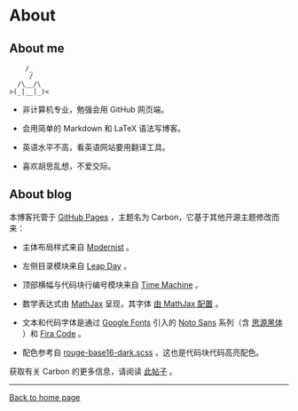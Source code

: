 # About

## About me

```
    /_
     /
  /\__/\
>(_|__|_)<
```

- 非计算机专业，勉强会用 GitHub 网页端。

- 会用简单的 Markdown 和 LaTeX 语法写博客。

- 英语水平不高，看英语网站要用翻译工具。

- 喜欢胡思乱想，不爱交际。

## About blog

本博客托管于 [GitHub Pages](https://docs.github.com/en/pages) ，主题名为 Carbon，它基于其他开源主题修改而来：

- 主体布局样式来自 [Modernist](https://github.com/pages-themes/modernist) 。

- 左侧目录模块来自 [Leap Day](https://github.com/pages-themes/leap-day) 。

- 顶部横幅与代码块行编号模块来自 [Time Machine](https://github.com/pages-themes/time-machine) 。

- 数学表达式由 [MathJax](https://docs.mathjax.org/en/latest/index.html) 呈现，其字体 [由 MathJax 配置](https://docs.mathjax.org/en/latest/output/fonts.html) 。

- 文本和代码字体是通过 [Google Fonts](https://github.com/google/fonts) 引入的 [Noto Sans](https://github.com/notofonts/noto-docs) 系列（含 [思源黑体](https://github.com/adobe-fonts/source-han-sans) ）和 [Fira Code](https://github.com/tonsky/FiraCode) 。

- 配色参考自 [rouge-base16-dark.scss](https://github.com/pages-themes/modernist/blob/master/_sass/rouge-base16-dark.scss) ，这也是代码块代码高亮配色。

获取有关 Carbon 的更多信息，请阅读 [此帖子]() 。

---

[Back to home page]()
